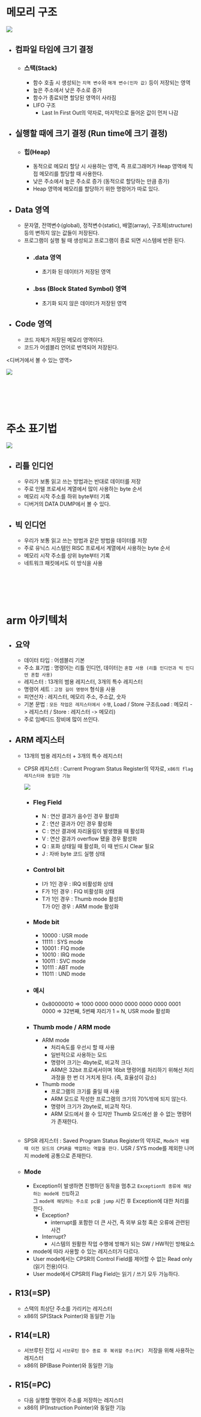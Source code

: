 # 메모리 구조

![](https://images.velog.io/images/kmk9502/post/5436236c-33e2-408a-bd19-e2cfd9f75174/%EB%A9%94%EB%AA%A8%EB%A6%AC%20%EA%B5%AC%EC%A1%B0.png)

- ## 컴파일 타임에 크기 결정
  - ### 스택(Stack)
    - 함수 호출 시 생성되는 `지역 변수`와 `매개 변수(인자 값)` 등이 저장되는 영역 
    - 높은 주소에서 낮은 주소로 증가
    - 함수가 종료되면 할당된 영역이 사라짐
    - LIFO 구조
      - Last In First Out의 약자로, 마지막으로 들어온 값이 먼저 나감
- ## 실행할 때에 크기 결정 (Run time에 크기 결정)
  - ### 힙(Heap)
    - 동적으로 메모리 할당 시 사용하는 영역, 즉 프로그래머가 Heap 영역에 직접 메모리를 할당할 때 사용한다.
    - 낮은 주소에서 높은 주소로 증가 (동적으로 할당하는 만큼 증가)
    - Heap 영역에 메모리를 할당하기 위한 명령어가 따로 있다.
- ## Data 영역
  - 문자열, 전역변수(global), 정적변수(static), 배열(array), 구조체(structure) 등의 변하지 않는 값들이 저장된다.
  - 프로그램이 실행 될 때 생성되고 프로그램이 종료 되면 시스템에 반환 된다.
    - ### .data 영역
      - 초기화 된 데이터가 저장된 영역
    - ### .bss (Block Stated Symbol) 영역
      - 초기화 되지 않은 데이터가 저장된 영역
- ## Code 영역
  - 코드 자체가 저장된 메모리 영역이다.
  - 코드가 어셈블리 언어로 번역되어 저장된다.

<디버거에서 볼 수 있는 영역>

![](https://images.velog.io/images/kmk9502/post/733e4f7c-f4b8-4c70-87c4-c3a3c26e9eab/%EB%94%94%EB%B2%84%EA%B1%B0%EC%99%80%20%EB%A9%94%EB%AA%A8%EB%A6%AC%20%EA%B5%AC%EC%A1%B0%20%EC%97%B0%EA%B4%80%EC%84%B1.png)

</br></br></br></br>

# 주소 표기법

![](https://images.velog.io/images/kmk9502/post/2d512371-24d2-41cd-a7a0-6fd6e0bd096b/%EC%A3%BC%EC%86%8C%20%ED%91%9C%EA%B8%B0%EB%B2%95_%EB%A6%AC%ED%8B%80%20%EC%9D%B8%EB%94%94%EC%96%B8_%EB%B9%85%20%EC%9D%B8%EB%94%94%EC%96%B8%20.png)

- ## 리틀 인디언
  - 우리가 보통 읽고 쓰는 방법과는 반대로 데이터를 저장
  - 주로 인텔 프로세서 계열에서 많이 사용하는 byte 순서
  - 메모리 시작 주소를 하위 byte부터 기록
  - 디버거의 DATA DUMP에서 볼 수 있다.
- ## 빅 인디언
  - 우리가 보통 읽고 쓰는 방법과 같은 방법을 데이터를 저장
  - 주로 유닉스 시스템인 RISC 프로세서 계열에서 사용하는 byte 순서
  - 메모리 시작 주소를 상위 byte부터 기록
  - 네트워크 패킷에서도 이 방식을 사용

</br></br></br></br>

# arm 아키텍처

- ## 요약
  - 데이터 타입 : 어셈블리 기본
  - 주소 표기법 : 명령어는 리틀 인디언, 데이터는 `혼합 사용 (리틀 인디언과 빅 인디언 혼합 사용)`
  - 레지스터 : 13개의 범용 레지스터, 3개의 특수 레지스터
  - 명령어 세트 : `고정 길이 명령어` 형식을 사용
  - 피연산자 : 레지스터, 메모리 주소, 주소값, 숫자
  - 기본 문법 : `모든 작업은 레지스터에서 수행`, Load / Store 구조(Load : 메모리 -> 레지스터 / Store : 레지스터 -> 메모리)
  - 주로 임베디드 장비에 많이 쓰인다.

- ## ARM 레지스터 
  - 13개의 범용 레지스터 + 3개의 특수 레지스터
  - CPSR 레지스터 : Current Program Status Register의 약자로, `x86의 flag 레지스터와 동일한 기능`
  
    ![](https://images.velog.io/images/kmk9502/post/3e634ac0-2ecc-44d9-a7cd-efb021de14f8/CPSR%20%EB%A0%88%EC%A7%80%EC%8A%A4%ED%84%B0%20%EA%B5%AC%EC%A1%B0.png)

    - ### Fleg Field
      - N : 연산 결과가 음수인 경우 활성화
      - Z : 연산 결과가 0인 경우 활성화
      - C : 연산 결과에 자리올림이 발생했을 때 활성화
      - V : 연산 결과가 overflow 됐을 경우 활성화
      - Q : 포화 상태일 때 활성화, 이 때 반드시 Clear 필요
      - J : 자바 byte 코드 실행 상태
    - ### Control bit
      - I가 1인 경우 : IRQ 비활성화 상태
      - F가 1인 경우 : FIQ 비활성화 상태
      - T가 1인 경우 : Thumb mode 활성화 </br> T가 0인 경우 : ARM mode 활성화
    - ### Mode bit
      - 10000 : USR mode
      - 11111 : SYS mode
      - 10001 : FIQ mode
      - 10010 : IRQ mode
      - 10011 : SVC mode
      - 10111 : ABT mode
      - 11011 : UND mode
    - ### 예시
      - 0x80000010 => 1000 0000 0000 0000 0000 0000 0001 0000 => 32번째, 5번째 자리가 1 = N, USR mode 활성화
    - ### Thumb mode / ARM mode
      - ARM mode
        - 처리속도를 우선시 할 때 사용
        - 일반적으로 사용하는 모드
        - 명령어 크기는 4byte로, 비교적 크다.
        - ARM은 32bit 프로세서이며 16bit 명령어를 처리하기 위해선 처리과정을 한 번 더 거치게 된다. (즉, 효율성이 감소)
      - Thumb mode
        - 프로그램의 크기를 줄일 때 사용
        - ARM 모드로 작성한 프로그램의 크기의 70%밖에 되지 않는다.
        - 명령어 크기가 2byte로, 비교적 작다.
        - ARM 모드에서 쓸 수 있지만 Thumb 모드에선 쓸 수 없는 명령어가 존재한다.
  </br></br>

  - SPSR 레지스터 : Saved Program Status Register의 약자로, `Mode가 바뀔 때 이전 모드의 CPSR을 백업하는 역할을 한다.` USR / SYS mode를 제외한 나머지 mode에 공통으로 존재한다.
  - ### Mode
    - Exception이 발생하면 진행하던 동작을 멈추고 `Exception의 종류에 해당하는 mode에 진입`하고 </br>그 `mode에 해당하는 주소로 pc를 jump` 시킨 후 Exception에 대한 처리를 한다.
      - Exception?
        - interrupt를 포함한 더 큰 사건, 즉 외부 요청 혹은 오류에 관련된 사건
      - Interrupt?
        - 시스템의 원활한 작업 수행에 방해가 되는 SW / HW적인 방해요소
    - mode에 따라 사용할 수 있는 레지스터가 다르다.
    - User mode에서는 CPSR의 Control Field를 제어할 수 없는 Read only (읽기 전용)이다.
    - User mode에서 CPSR의 Flag Field는 읽기 / 쓰기 모두 가능하다.
  
- ## R13(=SP)
  - 스택의 최상단 주소를 가리키는 레지스터
  - x86의 SP(Stack Pointer)와 동일한 기능
- ## R14(=LR)
  - 서브루틴 진입 시 `서브루틴 함수 종료 후 복귀할 주소(PC) ` 저장을 위해 사용하는 레지스터
  - x86의 BP(Base Pointer)와 동일한 기능
- ## R15(=PC)
  - 다음 실행할 명령어 주소를 저장하는 레지스터
  - x86의 IP(Instruction Pointer)와 동일한 기능
    
